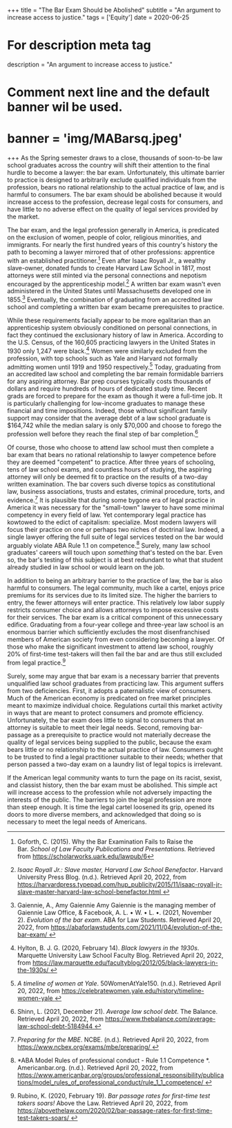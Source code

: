 +++
title = "The Bar Exam Should be Abolished"
subtitle = "An argument to increase access to justice."
tags = ['Equity']
date = 2020-06-25

# For description meta tag
description = "An argument to increase access to justice."

# Comment next line and the default banner wil be used.
# banner = 'img/MABarsq.jpeg'
+++
As the Spring semester draws to a close, thousands of soon-to-be law
school graduates across the country will shift their attention to the
final hurdle to become a lawyer: the bar exam. Unfortunately, this
ultimate barrier to practice is designed to arbitrarily exclude
qualified individuals from the profession, bears no rational
relationship to the actual practice of law, and is harmful to consumers.
The bar exam should be abolished because it would increase access to the
profession, decrease legal costs for consumers, and have little to no
adverse effect on the quality of legal services provided by the market.

The bar exam, and the legal profession generally in America, is
predicated on the exclusion of women, people of color, religious
minorities, and immigrants. For nearly the first hundred years of this
country's history the path to becoming a lawyer mirrored that of other
professions: apprentice with an established practitioner.[^1] Even after
Isaac Royall Jr., a wealthy slave-owner, donated funds to create Harvard
Law School in 1817, most attorneys were still minted via the personal
connections and nepotism encouraged by the apprenticeship model.[^2] A
written bar exam wasn't even administered in the United States until
Massachusetts developed one in 1855.[^3] Eventually, the combination of
graduating from an accredited law school and completing a written bar
exam became prerequisites to practice.

While these requirements facially appear to be more egalitarian than an
apprenticeship system obviously conditioned on personal connections, in
fact they continued the exclusionary history of law in America.
According to the U.S. Census, of the 160,605 practicing lawyers in the
United States in 1930 only 1,247 were black.[^4] Women were similarly
excluded from the profession, with top schools such as Yale and Harvard
not formally admitting women until 1919 and 1950 respectively.[^5]
Today, graduating from an accredited law school and completing the bar
remain formidable barriers for any aspiring attorney. Bar prep courses
typically costs thousands of dollars and require hundreds of hours of
dedicated study time. Recent grads are forced to prepare for the exam as
though it were a full-time job. It is particularly challenging for
low-income graduates to manage these financial and time impositions.
Indeed, those without significant family support may consider that the
average debt of a law school graduate is \$164,742 while the median
salary is only \$70,000 and choose to forego the profession well before
they reach the final step of bar completion.[^6]

Of course, those who choose to attend law school must then complete a
bar exam that bears no rational relationship to lawyer competence before
they are deemed "competent" to practice. After three years of schooling,
tens of law school exams, and countless hours of studying, the aspiring
attorney will only be deemed fit to practice on the results of a two-day
written examination. The bar covers such diverse topics as
constitutional law, business associations, trusts and estates, criminal
procedure, torts, and evidence.[^7] It is plausible that during some
bygone era of legal practice in America it was necessary for the
"small-town" lawyer to have some minimal competency in every field of
law. Yet contemporary legal practice has kowtowed to the edict of
capitalism: specialize. Most modern lawyers will focus their practice on
one or perhaps two niches of doctrinal law. Indeed, a single lawyer
offering the full suite of legal services tested on the bar would
arguably violate ABA Rule 1.1 on competence.[^8] Surely, many law school
graduates' careers will touch upon *something* that's tested on the bar.
Even so, the bar's testing of this subject is at best redundant to what
that student already studied in law school or would learn on the job.

In addition to being an arbitrary barrier to the practice of law, the
bar is also harmful to consumers. The legal community, much like a
cartel, enjoys price premiums for its services due to its limited size.
The higher the barriers to entry, the fewer attorneys will enter
practice. This relatively low labor supply restricts consumer choice and
allows attorneys to impose excessive costs for their services. The bar
exam is a critical component of this unnecessary edifice. Graduating
from a four-year college and three-year law school is an enormous
barrier which sufficiently excludes the most disenfranchised members of
American society from even considering becoming a lawyer. Of those who
make the significant investment to attend law school, roughly 20% of
first-time test-takers will then fail the bar and are thus still
excluded from legal practice.[^9]

Surely, some may argue that bar exam is a necessary barrier that
prevents unqualified law school graduates from practicing law. This
argument suffers from two deficiencies. First, it adopts a paternalistic
view of consumers. Much of the American economy is predicated on free
market principles meant to maximize individual choice. Regulations
curtail this market activity in ways that are meant to protect consumers
and promote efficiency. Unfortunately, the bar exam does little to
signal to consumers that an attorney is suitable to meet their legal
needs. Second, removing bar-passage as a prerequisite to practice would
not materially decrease the quality of legal services being supplied to
the public, because the exam bears little or no relationship to the
actual practice of law. Consumers ought to be trusted to find a legal
practitioner suitable to their needs; whether that person passed a
two-day exam on a laundry list of legal topics is irrelevant.

If the American legal community wants to turn the page on its racist,
sexist, and classist history, then the bar exam must be abolished. This
simple act will increase access to the profession while not adversely
impacting the interests of the public. The barriers to join the legal
profession are more than steep enough. It is time the legal cartel
loosened its grip, opened its doors to more diverse members, and
acknowledged that doing so is necessary to meet the legal needs of
Americans.

[^1]: Goforth, C. (2015). Why the Bar Examination Fails to Raise the
    Bar. *School of Law Faculty Publications and
    Presentations.* Retrieved
    from <https://scholarworks.uark.edu/lawpub/6>

[^2]: *Isaac Royall Jr.: Slave master, Harvard Law School Benefactor*.
    Harvard University Press Blog. (n.d.). Retrieved April 20, 2022,
    from
    https://harvardpress.typepad.com/hup_publicity/2015/11/isaac-royall-jr-slave-master-harvard-law-school-benefactor.html 

[^3]: Gaiennie, A., Amy Gaiennie Amy Gaiennie is the managing member of
    Gaiennie Law Office, & Facebook, A. L. • W. • L. •. (2021, November
    2). *Evolution of the bar exam*. ABA for Law Students. Retrieved
    April 20, 2022, from
    https://abaforlawstudents.com/2021/11/04/evolution-of-the-bar-exam/ 

[^4]: Hylton, B. J. G. (2020, February 14). *Black lawyers in the
    1930s*. Marquette University Law School Faculty Blog. Retrieved
    April 20, 2022, from
    https://law.marquette.edu/facultyblog/2012/05/black-lawyers-in-the-1930s/ 

[^5]: *A timeline of women at Yale*. 50WomenAtYale150. (n.d.). Retrieved
    April 20, 2022, from
    https://celebratewomen.yale.edu/history/timeline-women-yale 

[^6]: Shinn, L. (2021, December 21). *Average law school debt*. The
    Balance. Retrieved April 20, 2022, from
    https://www.thebalance.com/average-law-school-debt-5184944 

[^7]: *Preparing for the MBE*. NCBE. (n.d.). Retrieved April 20, 2022,
    from https://www.ncbex.org/exams/mbe/preparing/ 

[^8]: *ABA Model Rules of professional conduct - Rule 1.1 Competence *.
    Americanbar.org. (n.d.). Retrieved April 20, 2022, from
    https://www.americanbar.org/groups/professional_responsibility/publications/model_rules_of_professional_conduct/rule_1_1_competence/ 

[^9]: Rubino, K. (2020, February 19). *Bar passage rates for first-time
    test takers soars!* Above the Law. Retrieved April 20, 2022, from
    https://abovethelaw.com/2020/02/bar-passage-rates-for-first-time-test-takers-soars/ 

